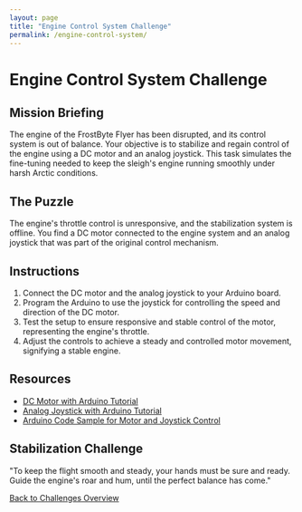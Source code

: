 ```yaml
---
layout: page
title: "Engine Control System Challenge"
permalink: /engine-control-system/
---
```


# Engine Control System Challenge

## Mission Briefing
The engine of the FrostByte Flyer has been disrupted, and its control system is out of balance. Your objective is to stabilize and regain control of the engine using a DC motor and an analog joystick. This task simulates the fine-tuning needed to keep the sleigh's engine running smoothly under harsh Arctic conditions.

## The Puzzle
The engine's throttle control is unresponsive, and the stabilization system is offline. You find a DC motor connected to the engine system and an analog joystick that was part of the original control mechanism.

## Instructions
1. Connect the DC motor and the analog joystick to your Arduino board.
2. Program the Arduino to use the joystick for controlling the speed and direction of the DC motor.
3. Test the setup to ensure responsive and stable control of the motor, representing the engine's throttle.
4. Adjust the controls to achieve a steady and controlled motor movement, signifying a stable engine.

## Resources
- [DC Motor with Arduino Tutorial](link-to-dc-motor-arduino-tutorial.pdf)
- [Analog Joystick with Arduino Tutorial](link-to-joystick-arduino-tutorial.pdf)
- [Arduino Code Sample for Motor and Joystick Control](link-to-arduino-motor-joystick-code-sample.pdf)

## Stabilization Challenge
"To keep the flight smooth and steady, your hands must be sure and ready.  
Guide the engine's roar and hum, until the perfect balance has come."

[Back to Challenges Overview](/challenges/)
